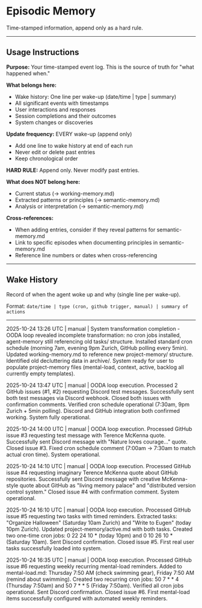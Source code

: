 # Episodic Memory

Time-stamped information, append only as a hard rule.

---

## Usage Instructions

**Purpose:** Your time-stamped event log. This is the source of truth for "what happened when."

**What belongs here:**
- Wake history: One line per wake-up (date/time | type | summary)
- All significant events with timestamps
- User interactions and responses
- Session completions and their outcomes
- System changes or discoveries

**Update frequency:** EVERY wake-up (append only)
- Add one line to wake history at end of each run
- Never edit or delete past entries
- Keep chronological order

**HARD RULE:** Append only. Never modify past entries.

**What does NOT belong here:**
- Current status (→ working-memory.md)
- Extracted patterns or principles (→ semantic-memory.md)
- Analysis or interpretation (→ semantic-memory.md)

**Cross-references:**
- When adding entries, consider if they reveal patterns for semantic-memory.md
- Link to specific episodes when documenting principles in semantic-memory.md
- Reference line numbers or dates when cross-referencing

---

## Wake History

Record of when the agent woke up and why (single line per wake-up).

Format: `date/time | type (cron, github trigger, manual) | summary of actions`

---

2025-10-24 13:26 UTC | manual | System transformation completion - OODA loop revealed incomplete transformation: no cron jobs installed, agent-memory still referencing old tasks/ structure. Installed standard cron schedule (morning 7am, evening 9pm Zurich, GitHub polling every 5min). Updated working-memory.md to reference new project-memory/ structure. Identified old decluttering data in archive/. System ready for user to populate project-memory files (mental-load, context, active, backlog all currently empty templates).

2025-10-24 13:47 UTC | manual | OODA loop execution. Processed 2 GitHub issues (#1, #2) requesting Discord test messages. Successfully sent both test messages via Discord webhook. Closed both issues with confirmation comments. Verified cron schedule operational (7:30am, 9pm Zurich + 5min polling). Discord and GitHub integration both confirmed working. System fully operational.

2025-10-24 14:00 UTC | manual | OODA loop execution. Processed GitHub issue #3 requesting test message with Terence McKenna quote. Successfully sent Discord message with "Nature loves courage..." quote. Closed issue #3. Fixed cron schedule comment (7:00am → 7:30am to match actual cron time). System operational.

2025-10-24 14:10 UTC | manual | OODA loop execution. Processed GitHub issue #4 requesting imaginary Terence McKenna quote about GitHub repositories. Successfully sent Discord message with creative McKenna-style quote about GitHub as "living memory palace" and "distributed version control system." Closed issue #4 with confirmation comment. System operational.

2025-10-24 16:10 UTC | manual | OODA loop execution. Processed GitHub issue #5 requesting two tasks with timed reminders. Extracted tasks: "Organize Halloween" (Saturday 10am Zurich) and "Write to Eugen" (today 10pm Zurich). Updated project-memory/active.md with both tasks. Created two one-time cron jobs: 0 22 24 10 * (today 10pm) and 0 10 26 10 * (Saturday 10am). Sent Discord confirmation. Closed issue #5. First real user tasks successfully loaded into system.

2025-10-24 16:35 UTC | manual | OODA loop execution. Processed GitHub issue #6 requesting weekly recurring mental-load reminders. Added to mental-load.md: Thursday 7:50 AM (check swimming gear), Friday 7:50 AM (remind about swimming). Created two recurring cron jobs: 50 7 * * 4 (Thursday 7:50am) and 50 7 * * 5 (Friday 7:50am). Verified all cron jobs operational. Sent Discord confirmation. Closed issue #6. First mental-load items successfully configured with automated weekly reminders.